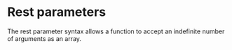 #  Rest parameters
The rest parameter syntax allows a function to accept an indefinite number of arguments as an array.